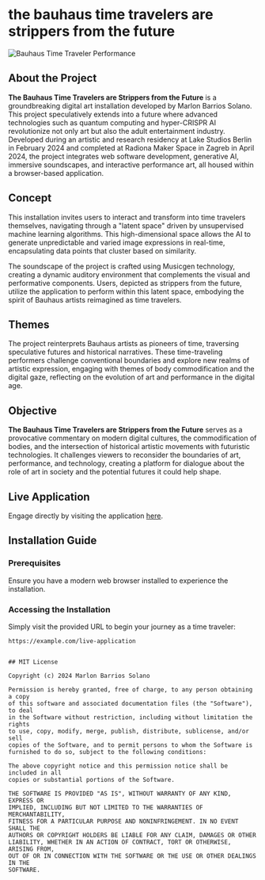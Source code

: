 
# the bauhaus time travelers are strippers from the future


![Bauhaus Time Traveler Performance](https://example.com/path-to-image.jpg "Digital Art Installation")

## About the Project

**The Bauhaus Time Travelers are Strippers from the Future** is a groundbreaking digital art installation developed by Marlon Barrios Solano. This project speculatively extends into a future where advanced technologies such as quantum computing and hyper-CRISPR AI revolutionize not only art but also the adult entertainment industry. Developed during an artistic and research residency at Lake Studios Berlin in February 2024 and completed at Radiona Maker Space in Zagreb in April 2024, the project integrates web software development, generative AI, immersive soundscapes, and interactive performance art, all housed within a browser-based application.

## Concept

This installation invites users to interact and transform into time travelers themselves, navigating through a "latent space" driven by unsupervised machine learning algorithms. This high-dimensional space allows the AI to generate unpredictable and varied image expressions in real-time, encapsulating data points that cluster based on similarity.

The soundscape of the project is crafted using Musicgen technology, creating a dynamic auditory environment that complements the visual and performative components. Users, depicted as strippers from the future, utilize the application to perform within this latent space, embodying the spirit of Bauhaus artists reimagined as time travelers.

## Themes

The project reinterprets Bauhaus artists as pioneers of time, traversing speculative futures and historical narratives. These time-traveling performers challenge conventional boundaries and explore new realms of artistic expression, engaging with themes of body commodification and the digital gaze, reflecting on the evolution of art and performance in the digital age.

## Objective

**The Bauhaus Time Travelers are Strippers from the Future** serves as a provocative commentary on modern digital cultures, the commodification of bodies, and the intersection of historical artistic movements with futuristic technologies. It challenges viewers to reconsider the boundaries of art, performance, and technology, creating a platform for dialogue about the role of art in society and the potential futures it could help shape.

## Live Application

Engage directly by visiting the application [here](https://example.com/live-application).

## Installation Guide

### Prerequisites

Ensure you have a modern web browser installed to experience the installation.

### Accessing the Installation

Simply visit the provided URL to begin your journey as a time traveler:
```plaintext
https://example.com/live-application


## MIT License

Copyright (c) 2024 Marlon Barrios Solano

Permission is hereby granted, free of charge, to any person obtaining a copy
of this software and associated documentation files (the "Software"), to deal
in the Software without restriction, including without limitation the rights
to use, copy, modify, merge, publish, distribute, sublicense, and/or sell
copies of the Software, and to permit persons to whom the Software is
furnished to do so, subject to the following conditions:

The above copyright notice and this permission notice shall be included in all
copies or substantial portions of the Software.

THE SOFTWARE IS PROVIDED "AS IS", WITHOUT WARRANTY OF ANY KIND, EXPRESS OR
IMPLIED, INCLUDING BUT NOT LIMITED TO THE WARRANTIES OF MERCHANTABILITY,
FITNESS FOR A PARTICULAR PURPOSE AND NONINFRINGEMENT. IN NO EVENT SHALL THE
AUTHORS OR COPYRIGHT HOLDERS BE LIABLE FOR ANY CLAIM, DAMAGES OR OTHER
LIABILITY, WHETHER IN AN ACTION OF CONTRACT, TORT OR OTHERWISE, ARISING FROM,
OUT OF OR IN CONNECTION WITH THE SOFTWARE OR THE USE OR OTHER DEALINGS IN THE
SOFTWARE.
